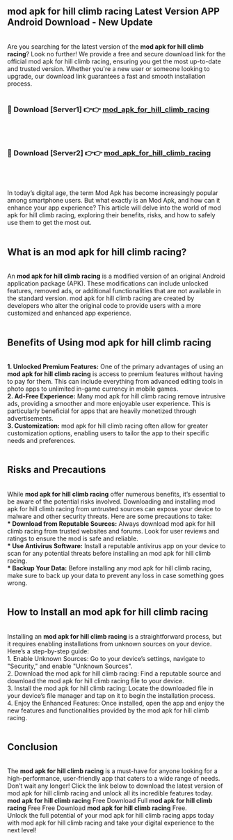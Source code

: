 ## mod apk for hill climb racing Latest Version APP Android Download - New Update
<br>
Are you searching for the latest version of the <strong>mod apk for hill climb racing</strong>? Look no further! We provide a free and secure download link for the official mod apk for hill climb racing, ensuring you get the most up-to-date and trusted version. Whether you're a new user or someone looking to upgrade, our download link guarantees a fast and smooth installation process.
<br>
<br>
<h3>🔴 Download [Server1] 👉👉 <a href="https://modyolo.store/mod+apk+for+hill+climb+racing">mod_apk_for_hill_climb_racing</a></h3><br>
<br>
<h3>🔴 Download [Server2] 👉👉 <a href="https://modyolo.store/mod+apk+for+hill+climb+racing">mod_apk_for_hill_climb_racing</a></h3><br>
<br>
<br>
In today’s digital age, the term Mod Apk has become increasingly popular among smartphone users. But what exactly is an Mod Apk, and how can it enhance your app experience? This article will delve into the world of mod apk for hill climb racing, exploring their benefits, risks, and how to safely use them to get the most out.
<br>
<br>
<h2>What is an mod apk for hill climb racing?</h2>
<br>
An <strong>mod apk for hill climb racing</strong> is a modified version of an original Android application package (APK). These modifications can include unlocked features, removed ads, or additional functionalities that are not available in the standard version. mod apk for hill climb racing are created by developers who alter the original code to provide users with a more customized and enhanced app experience.
<br>
<br>
<h2>Benefits of Using mod apk for hill climb racing</h2>
<br>
<strong> 1. Unlocked Premium Features:</strong> One of the primary advantages of using an <strong>mod apk for hill climb racing</strong> is access to premium features without having to pay for them. This can include everything from advanced editing tools in photo apps to unlimited in-game currency in mobile games.
<br>
<strong> 2. Ad-Free Experience:</strong> Many mod apk for hill climb racing remove intrusive ads, providing a smoother and more enjoyable user experience. This is particularly beneficial for apps that are heavily monetized through advertisements.
<br>
<strong> 3. Customization:</strong> mod apk for hill climb racing often allow for greater customization options, enabling users to tailor the app to their specific needs and preferences.
<br>
<br>
<h2>Risks and Precautions</h2>
<br>
While <strong>mod apk for hill climb racing</strong> offer numerous benefits, it’s essential to be aware of the potential risks involved. Downloading and installing mod apk for hill climb racing from untrusted sources can expose your device to malware and other security threats. Here are some precautions to take:
<br>
<strong> * Download from Reputable Sources:</strong> Always download mod apk for hill climb racing from trusted websites and forums. Look for user reviews and ratings to ensure the mod is safe and reliable.
<br>
<strong> * Use Antivirus Software:</strong> Install a reputable antivirus app on your device to scan for any potential threats before installing an mod apk for hill climb racing.
<br>
<strong> * Backup Your Data:</strong> Before installing any mod apk for hill climb racing, make sure to back up your data to prevent any loss in case something goes wrong.
<br>
<br>
<h2>How to Install an mod apk for hill climb racing</h2>
<br>
Installing an <strong>mod apk for hill climb racing</strong> is a straightforward process, but it requires enabling installations from unknown sources on your device. Here’s a step-by-step guide:
<br>
 1. Enable Unknown Sources: Go to your device’s settings, navigate to "Security," and enable "Unknown Sources".
<br>
 2. Download the mod apk for hill climb racing: Find a reputable source and download the mod apk for hill climb racing file to your device.
<br>
 3. Install the mod apk for hill climb racing: Locate the downloaded file in your device’s file manager and tap on it to begin the installation process.
<br>
 4. Enjoy the Enhanced Features: Once installed, open the app and enjoy the new features and functionalities provided by the mod apk for hill climb racing.
<br>
<br>
<h2><strong>Conclusion</strong></h2>
<br>
The <strong>mod apk for hill climb racing</strong> is a must-have for anyone looking for a high-performance, user-friendly app that caters to a wide range of needs. Don’t wait any longer! Click the link below to download the latest version of mod apk for hill climb racing and unlock all its incredible features today.
<br>
<strong>mod apk for hill climb racing</strong> Free Download Full <strong>mod apk for hill climb racing</strong> Free Free Download <strong>mod apk for hill climb racing</strong> Free.
<br>
Unlock the full potential of your mod apk for hill climb racing apps today with mod apk for hill climb racing and take your digital experience to the next level!